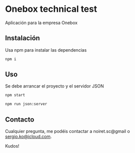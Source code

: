 # Onebox technical test

Aplicación para la empresa Onebox

## Instalación

Usa npm para instalar las dependencias

```bash
npm i
```

## Uso

Se debe arrancar el proyecto y el servidor JSON
```bash
npm start
```
```bash
npm run json:server
```

## Contacto
Cualquier pregunta, me podéis contactar a noiret.sc@gmail o sergio.ko@icloud.com.

Kudos!
